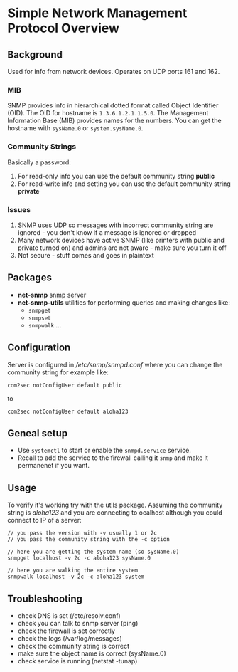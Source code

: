 # Simple Network Management Protocol Overview

## Background
Used for info from network devices. Operates on UDP ports 161 and 162.

### MIB
SNMP provides info in hierarchical dotted format called Object Identifier (OID). 
The OID for hostname is `1.3.6.1.2.1.1.5.0`.
The Management Information Base (MIB) provides names for the numbers. You can get the hostname with `sysName.0` or `system.sysName.0`.

### Community Strings
Basically a password: 
1. For read-only info you can use the default community string **public**
2. For read-write info and setting you can use the default community string **private**

### Issues
1. SNMP uses UDP so messages with incorrect community string are ignored - you don't know if a message is ignored or dropped
2. Many network devices have active SNMP (like printers with public and private turned on) and admins are not aware - make sure you turn it off
3. Not secure - stuff comes and goes in plaintext

## Packages
- **net-snmp** snmp server
- **net-snmp-utils** utilities for performing queries and making changes like:
    - `snmpget`
    - `snmpset`
    - `snmpwalk` ...

## Configuration
Server is configured in _/etc/snmp/snmpd.conf_ where you can change the community string for example like:
```
com2sec notConfigUser default public
```
to
```
com2sec notConfigUser default aloha123
```

## Geneal setup
- Use `systemctl` to start or enable the `snmpd.service` service.
- Recall to add the service to the firewall calling it `snmp` and make it permanenet if you want.

## Usage
To verify it's working try with the utils package. Assuming the community string is *aloha123* and you are connecting to ocalhost although you could connect to IP of a server:
```
// you pass the version with -v usually 1 or 2c
// you pass the community string with the -c option

// here you are getting the system name (so sysName.0)
snmpget localhost -v 2c -c aloha123 sysName.0

// here you are walking the entire system 
snmpwalk localhost -v 2c -c aloha123 system
```

## Troubleshooting
- check DNS is set (/etc/resolv.conf)
- check you can talk to snmp server (ping)
- check the firewall is set correctly
- check the logs (/var/log/messages)
- check the community string is correct
- make sure the object name is correct (sysName.0)
- check service is running (netstat -tunap)